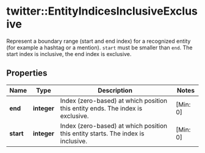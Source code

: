 # twitter::EntityIndicesInclusiveExclusive

Represent a boundary range (start and end index) for a recognized entity (for example a hashtag or a mention). `start` must be smaller than `end`.  The start index is inclusive, the end index is exclusive.

## Properties
Name | Type | Description | Notes
------------ | ------------- | ------------- | -------------
**end** | **integer** | Index (zero-based) at which position this entity ends.  The index is exclusive. | [Min: 0] 
**start** | **integer** | Index (zero-based) at which position this entity starts.  The index is inclusive. | [Min: 0] 


